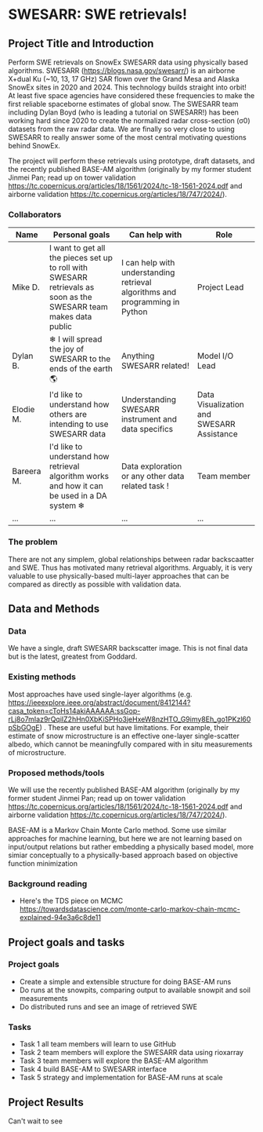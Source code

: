 # SWESARR: SWE retrievals!

## Project Title and Introduction

Perform SWE retrievals on SnowEx SWESARR data using physically based algorithms. SWESARR (https://blogs.nasa.gov/swesarr/) is an airborne X+dual Ku (~10, 13, 17 GHz) SAR flown over the Grand Mesa and Alaska SnowEx sites in 2020 and 2024. This technology builds straight into orbit! At least five space agencies have considered these frequencies to make the first reliable spaceborne estimates of global snow. The SWESARR team including Dylan Boyd (who is leading a tutorial on SWESARR!) has been working hard since 2020 to create the normalized radar cross-section (σ0) datasets from the raw radar data. We are finally so very close to using SWESARR to really answer some of the most central motivating questions behind SnowEx.

The project will perform these retrievals using prototype, draft datasets, and the recently published BASE-AM algorithm (originally by my former student Jinmei Pan; read up on tower validation https://tc.copernicus.org/articles/18/1561/2024/tc-18-1561-2024.pdf and airborne validation https://tc.copernicus.org/articles/18/747/2024/).

### Collaborators

| Name | Personal goals | Can help with | Role |
| ------------- | ------------- | ------------- | ------------- |
| Mike D. | I want to get all the pieces set up to roll with SWESARR retrievals as soon as the SWESARR team makes data public| I can help with understanding retrieval algorithms and programming in Python  | Project Lead |
| Dylan B. | ❄ I will spread the joy of SWESARR to the ends of the earth 🌎 | Anything SWESARR related! | Model I/O Lead |
| Elodie M. | I'd like to understand how others are intending to use SWESARR data | Understanding SWESARR instrument and data specifics | Data Visualization and SWESARR Assistance |
| Bareera M. | I'd like to understand how retrieval algorithm works and how it can be used in a DA system ❄ | Data exploration or any other data related task ! | Team member |
| ... | ... | ... | ... |

### The problem

There are not any simplem, global relationships between radar backscaatter and SWE. Thus has motivated many retrieval algorithms. Arguably, it is very valuable to use physically-based multi-layer approaches that can be compared as directly as possible with validation data. 

## Data and Methods

### Data

We have a single, draft SWESARR backscatter image. This is not final data but is the latest, greatest from Goddard.

### Existing methods

Most approaches have used single-layer algorithms (e.g. https://ieeexplore.ieee.org/abstract/document/8412144?casa_token=cToHs14akiAAAAAA:ssGop-rLj8o7mIaz9rQqiIZ2hHn0XbKiSPHo3jeHxeW8nzHTO_G9imy8Eh_go1PKzl60pSbGOgE) . These are useful but have limitations. For example, their estimate of snow microstructure is an effective one-layer single-scatter albedo, which cannot be meaningfully compared with in situ measurements of microstructure.

### Proposed methods/tools

We will use the recently published BASE-AM algorithm (originally by my former student Jinmei Pan; read up on tower validation https://tc.copernicus.org/articles/18/1561/2024/tc-18-1561-2024.pdf and airborne validation https://tc.copernicus.org/articles/18/747/2024/).

BASE-AM is a Markov Chain Monte Carlo method. Some use similar approaches for machine learning, but here we are not learning based on input/output relations but rather embedding a physically based model, more simiar conceptually to a physically-based approach based on objective function minimization

### Background reading

* Here's the TDS piece on MCMC https://towardsdatascience.com/monte-carlo-markov-chain-mcmc-explained-94e3a6c8de11


## Project goals and tasks

### Project goals

* Create a simple and extensible structure for doing BASE-AM runs
* Do runs at the snowpits, comparing output to available snowpit and soil measurements
* Do distributed runs and see an image of retrieved SWE

### Tasks

* Task 1 all team members will learn to use GitHub
* Task 2 team members will explore the SWESARR data using rioxarray
* Task 3 team members will explore the BASE-AM algorithm
* Task 4 build BASE-AM to SWESARR interface
* Task 5 strategy and implementation for BASE-AM runs at scale

## Project Results

Can't wait to see
